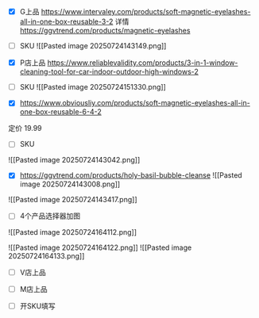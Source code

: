 
- [x] G上品   https://www.intervaley.com/products/soft-magnetic-eyelashes-all-in-one-box-reusable-3-2
详情 https://ggvtrend.com/products/magnetic-eyelashes
- [ ] SKU 
![[Pasted image 20250724143149.png]]


- [x] P店上品 https://www.reliablevalidity.com/products/3-in-1-window-cleaning-tool-for-car-indoor-outdoor-high-windows-2
- [ ] SKU
![[Pasted image 20250724151330.png]]

- [x]  https://www.obviousliy.com/products/soft-magnetic-eyelashes-all-in-one-box-reusable-6-4-2

定价 19.99
- [ ] SKU

![[Pasted image 20250724143042.png]]


- [x] https://ggvtrend.com/products/holy-basil-bubble-cleanse
![[Pasted image 20250724143008.png]]

![[Pasted image 20250724143417.png]]

- [ ]  4个产品选择器加图

![[Pasted image 20250724164112.png]]

![[Pasted image 20250724164122.png]]
![[Pasted image 20250724164133.png]]

- [ ] V店上品  




- [ ] M店上品  


- [ ] 开SKU填写 